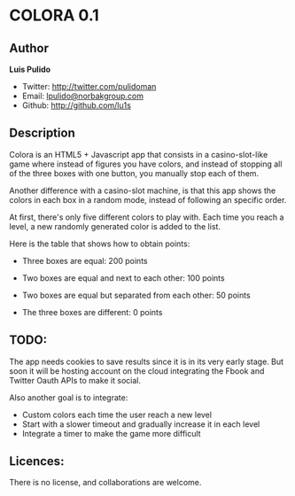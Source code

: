 COLORA 0.1
==============================================================================

Author
------------------------------------------------------------------------------

**Luis Pulido**

* Twitter: http://twitter.com/pulidoman
* Email: lpulido@norbakgroup.com
* Github: http://github.com/lu1s

Description
------------------------------------------------------------------------------

Colora is an HTML5 + Javascript app that consists in a casino-slot-like game 
where instead of figures you have colors, and instead of stopping all of the 
three boxes with one button, you manually stop each of them.

Another difference with a casino-slot machine, is that this app shows the 
colors in each box in a random mode, instead of following an specific order.

At first, there's only five different colors to play with. Each time you 
reach a level, a new randomly generated color is added to the list.

Here is the table that shows how to obtain points:

* Three boxes are equal: 200 points
										  
* Two boxes are equal and next to each other: 100 points
										  
* Two boxes are equal but separated from each other: 50 points
										  
* The three boxes are different: 0 points

TODO:
------------------------------------------------------------------------------

The app needs cookies to save results since it is in its very early stage.
But soon it will be hosting account on the cloud integrating the Fbook and 
Twitter Oauth APIs to make it social.

Also another goal is to integrate:

* Custom colors each time the user reach a new level
* Start with a slower timeout and gradually increase it in each level
* Integrate a timer to make the game more difficult

Licences:
------------------------------------------------------------------------------

There is no license, and collaborations are welcome.
